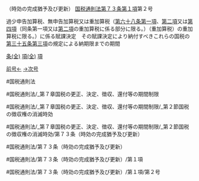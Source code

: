 （時効の完成猶予及び更新）
[国税通則法第７３条第１項](国税通則法＿＿＿＿＿第７３条第１項)第２号

過少申告加算税、無申告加算税又は重加算税（[第六十八条第一項](国税通則法＿＿＿＿＿第６８条第１項)、[第二項](国税通則法＿＿＿＿＿第７３条第２項)又は[第四項](国税通則法＿＿＿＿＿第７３条第４項)（同条第一項又は[第二項](国税通則法＿＿＿＿＿第７３条第２項)の重加算税に係る部分に限る。）（重加算税）の重加算税に限る。）に係る賦課決定　その賦課決定により納付すべきこれらの国税の[第三十五条第三項](国税通則法＿＿＿＿＿第３５条第３項)の規定による納期限までの期間

[条(全)](国税通則法＿＿＿＿＿第７３条_.md)    [項(全)](国税通則法＿＿＿＿＿第７３条第１項_.md)    [項](国税通則法＿＿＿＿＿第７３条第１項.md)

[前号←](国税通則法＿＿＿＿＿第７３条第１項第１号.md)    [→次号](国税通則法＿＿＿＿＿第７３条第１項第３号.md)

#国税通則法

#国税通則法/_第７章国税の更正、決定、徴収、還付等の期間制限

#国税通則法/_第７章国税の更正、決定、徴収、還付等の期間制限/_第２節国税の徴収権の消滅時効

#国税通則法/_第７章国税の更正、決定、徴収、還付等の期間制限/_第２節国税の徴収権の消滅時効/第７３条（時効の完成猶予及び更新）

#国税通則法/第７３条（時効の完成猶予及び更新）

#国税通則法/第７３条（時効の完成猶予及び更新）/第１項

#国税通則法/第７３条（時効の完成猶予及び更新）/第１項/第２号

